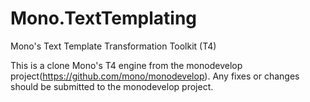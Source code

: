 Mono.TextTemplating
===================

Mono's Text Template Transformation Toolkit (T4)

This is a clone Mono's T4 engine from the monodevelop project(https://github.com/mono/monodevelop). 
Any fixes or changes should be submitted to the monodevelop project.